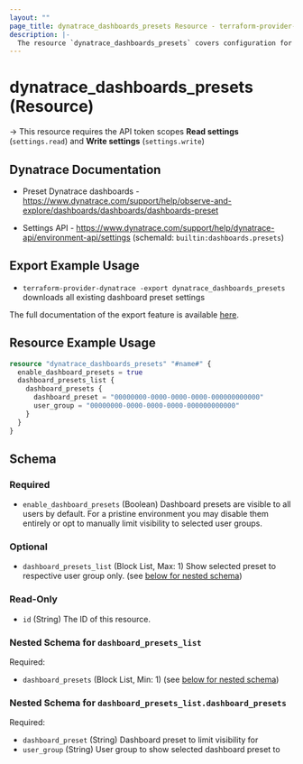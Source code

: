 ```yaml
---
layout: ""
page_title: dynatrace_dashboards_presets Resource - terraform-provider-dynatrace"
description: |-
  The resource `dynatrace_dashboards_presets` covers configuration for dashboard preset settings
---
```


# dynatrace_dashboards_presets (Resource)

-> This resource requires the API token scopes **Read settings** (`settings.read`) and **Write settings** (`settings.write`)

## Dynatrace Documentation

- Preset Dynatrace dashboards - https://www.dynatrace.com/support/help/observe-and-explore/dashboards/dashboards/dashboards-preset

- Settings API - https://www.dynatrace.com/support/help/dynatrace-api/environment-api/settings (schemaId: `builtin:dashboards.presets`)

## Export Example Usage

- `terraform-provider-dynatrace -export dynatrace_dashboards_presets` downloads all existing dashboard preset settings

The full documentation of the export feature is available [here](https://registry.terraform.io/providers/dynatrace-oss/dynatrace/latest/docs/guides/export-v2).

## Resource Example Usage

```terraform
resource "dynatrace_dashboards_presets" "#name#" {
  enable_dashboard_presets = true
  dashboard_presets_list {
    dashboard_presets {
      dashboard_preset = "00000000-0000-0000-0000-000000000000"
      user_group = "00000000-0000-0000-0000-000000000000"
    }
  }
}
```

<!-- schema generated by tfplugindocs -->
## Schema

### Required

- `enable_dashboard_presets` (Boolean) Dashboard presets are visible to all users by default. For a pristine environment you may disable them entirely or opt to manually limit visibility to selected user groups.

### Optional

- `dashboard_presets_list` (Block List, Max: 1) Show selected preset to respective user group only. (see [below for nested schema](#nestedblock--dashboard_presets_list))

### Read-Only

- `id` (String) The ID of this resource.

<a id="nestedblock--dashboard_presets_list"></a>
### Nested Schema for `dashboard_presets_list`

Required:

- `dashboard_presets` (Block List, Min: 1) (see [below for nested schema](#nestedblock--dashboard_presets_list--dashboard_presets))

<a id="nestedblock--dashboard_presets_list--dashboard_presets"></a>
### Nested Schema for `dashboard_presets_list.dashboard_presets`

Required:

- `dashboard_preset` (String) Dashboard preset to limit visibility for
- `user_group` (String) User group to show selected dashboard preset to
 